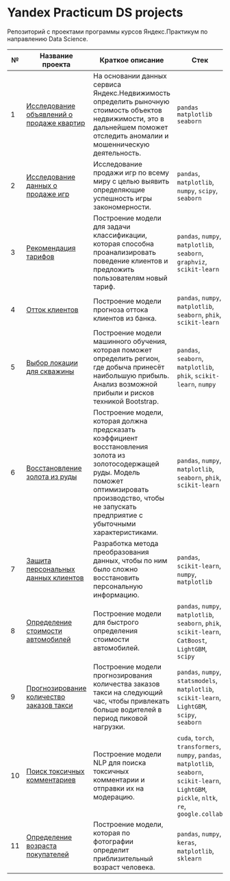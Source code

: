 # Yandex Practicum DS projects
Репозиторий с проектами программы курсов Яндекс.Практикум по направлению Data Science.

| № | Название проекта | Краткое описание | Стек |
| -- | -- | -- | -- |
| 1 | [Исследование объявлений о продаже квартир](https://github.com/ArtAnichkin/yandex_practicum_DS_projects/tree/main/1_real_estate_spb) | На основании данных сервиса Яндекс.Недвижимость определить рыночную стоимость объектов недвижимости, это в дальнейшем поможет отследить аномалии и мошенническую деятельность. | `pandas` `matplotlib` `seaborn`|
| 2 | [Исследование данных о продаже игр](https://github.com/ArtAnichkin/yandex_practicum_DS_projects/tree/main/2_games) | Исследование продажи игр по всему миру с целью выявить определяющие успешность игры закономерности. | `pandas`, `matplotlib`, `numpy`, `scipy`, `seaborn` |
| 3 | [Рекомендация тарифов](https://github.com/ArtAnichkin/yandex_practicum_DS_projects/tree/main/3_rec_tariff) |Построение модели для задачи классификации, которая способна проанализировать поведение клиентов и предложить пользователям новый тариф. | `pandas`, `numpy`, `matplotlib`, `seaborn`, `graphviz`, `scikit-learn` |
| 4 | [Отток клиентов](https://github.com/ArtAnichkin/yandex_practicum_DS_projects/tree/main/4_bank_outflow) |Построение модели прогноза оттока клиентов из банка. | `pandas`, `numpy`, `matplotlib`, `seaborn`, `phik`, `scikit-learn` |
| 5 | [Выбор локации для скважины](https://github.com/ArtAnichkin/yandex_practicum_DS_projects/tree/main/5_choice_well_location) | Построение модели машинного обучения, которая поможет определить регион, где добыча принесёт наибольшую прибыль. Анализ возможной прибыли и рисков техникой Bootstrap. | `pandas`, `seaborn`, `matplotlib`, `phik`, `scikit-learn`, `numpy` |
| 6 | [Восстановление золота из руды](https://github.com/ArtAnichkin/yandex_practicum_DS_projects/tree/main/6_gold_recovery) | Построение модели, которая должна предсказать коэффициент восстановления золота из золотосодержащей руды. Модель поможет оптимизировать производство, чтобы не запускать предприятие с убыточными характеристиками. | `pandas`, `numpy`, `matplotlib`, `seaborn`, `phik`, `scikit-learn` |
| 7 | [Защита персональных данных клиентов](https://github.com/ArtAnichkin/yandex_practicum_DS_projects/tree/main/7_simple_protection) | Разработка метода преобразования данных, чтобы по ним было сложно восстановить персональную информацию. | `pandas`, `scikit-learn`, `numpy`, `matplotlib` |
| 8 | [Определение стоимости автомобилей](https://github.com/ArtAnichkin/yandex_practicum_DS_projects/tree/main/8_auto_price) | Построение модели для быстрого определения стоимости автомобилей. | `pandas`, `numpy`, `matplotlib`, `seaborn`, `phik`, `scikit-learn`, `CatBoost`, `LightGBM`, `scipy` |
| 9 | [Прогнозирование количество заказов такси](https://github.com/ArtAnichkin/yandex_practicum_DS_projects/tree/main/9_hour_taxi) | Построение модели прогнозирования количества заказов такси на следующий час, чтобы привлекать больше водителей в период пиковой нагрузки. |`pandas`, `numpy`, `statsmodels`, `matplotlib`, `scikit-learn`, `LightGBM`, `scipy`, `seaborn` |
| 10 | [Поиск токсичных комментариев](https://github.com/ArtAnichkin/yandex_practicum_DS_projects/tree/main/10_com_filter) | Построение модели NLP для поиска токсичных комментарии и отправки их на модерацию. | `cuda`, `torch`, `transformers`, `numpy`, `pandas`, `matplotlib`, `seaborn`, `scikit-learn`, `LightGBM`, `pickle`, `nltk`, `re`, `google.collab` |
| 11 | [Определение возраста покупателей](https://github.com/ArtAnichkin/yandex_practicum_DS_projects/tree/main/11_age_det) | Построение модели, которая по фотографии определит приблизительный возраст человека. | `pandas`, `numpy`, `keras`, `matplotlib`, `sklearn` |
